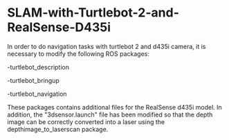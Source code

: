 # SLAM-with-Turtlebot-2-and-RealSense-D435i

In order to do navigation tasks with turtlebot 2 and d435i camera, it is necessary to modify the following ROS packages:

  -turtlebot_description
  
  -turtlebot_bringup
  
  -turtlebot_navigation

These packages contains additional files for the RealSense d435i model. 
In addition, the "3dsensor.launch" file has been modified so that the depth image can be correctly converted into a laser using the depthimage_to_laserscan package.
